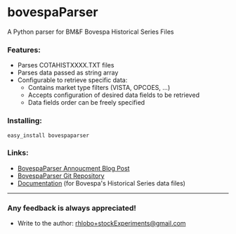 bovespaParser
=============
A Python parser for BM&amp;F Bovespa Historical Series Files


### Features:
- Parses COTAHISTXXXX.TXT files
- Parses data passed as string array
- Configurable to retrieve specific data:
    * Contains market type filters (VISTA, OPCOES, ...)
    * Accepts configuration of desired data fields to be retrieved
    * Data fields order can be freely specified

### Installing:
    easy_install bovespaparser

### Links:
- [BovespaParser Annoucment Blog Post](http://how.i.drycode.it/2012/09/python-bovespa-parser.html)
- [BovespaParser Git Repository]( https://github.com/rhlobo/bovespaParser)
- [Documentation](http://www.bmfbovespa.com.br/shared/iframe.aspx?idioma=pt-br&amp;url=http://www.bmfbovespa.com.br/pt-br/cotacoes-historicas/FormSeriesHistoricas.asp)
 (for Bovespa's Historical Series data files)

---------------------------------------
### Any feedback is always appreciated!
- Write to the author:  <rhlobo+stockExperiments@gmail.com>
